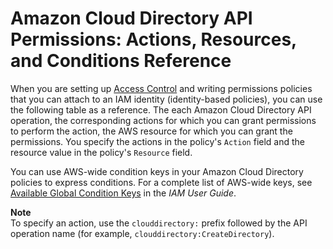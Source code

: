 # Amazon Cloud Directory API Permissions: Actions, Resources, and Conditions Reference<a name="iam_auth_access_usingwith_iam_resourcepermissions"></a>

When you are setting up [Access Control](iam_auth_access.md#iam_auth_access_accesscontrol) and writing permissions policies that you can attach to an IAM identity \(identity\-based policies\), you can use the following table as a reference\. The each Amazon Cloud Directory API operation, the corresponding actions for which you can grant permissions to perform the action, the AWS resource for which you can grant the permissions\.  You specify the actions in the policy's `Action` field and the resource value in the policy's `Resource` field\. 

You can use AWS\-wide condition keys in your Amazon Cloud Directory policies to express conditions\. For a complete list of AWS\-wide keys, see [Available Global Condition Keys](http://docs.aws.amazon.com/IAM/latest/UserGuide/reference_policies_condition-keys.html#AvailableKeys) in the *IAM User Guide*\. 

**Note**  
To specify an action, use the `clouddirectory:` prefix followed by the API operation name \(for example, `clouddirectory:CreateDirectory`\)\.